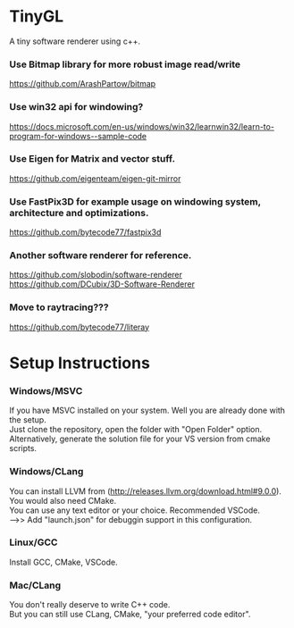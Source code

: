 # TinyGL
A tiny software renderer using c++.


### Use Bitmap library for more robust image read/write
https://github.com/ArashPartow/bitmap

### Use win32 api for windowing?
https://docs.microsoft.com/en-us/windows/win32/learnwin32/learn-to-program-for-windows--sample-code

### Use Eigen for Matrix and vector stuff.
https://github.com/eigenteam/eigen-git-mirror

### Use FastPix3D for example usage on windowing system, architecture and optimizations.
https://github.com/bytecode77/fastpix3d

### Another software renderer for reference.
https://github.com/slobodin/software-renderer
https://github.com/DCubix/3D-Software-Renderer

### Move to raytracing???
https://github.com/bytecode77/literay




# Setup Instructions

### Windows/MSVC
If you have MSVC installed on your system. Well you are already done with the setup.   
Just clone the repository, open the folder with "Open Folder" option.   
Alternatively, generate the solution file for your VS version from cmake scripts.

### Windows/CLang
You can install LLVM from (http://releases.llvm.org/download.html#9.0.0).   
You would also need CMake.   
You can use any text editor or your choice. Recommended VSCode.   
-->> Add "launch.json" for debuggin support in this configuration.

### Linux/GCC
Install GCC, CMake, VSCode.

### Mac/CLang
You don't really deserve to write C++ code.   
But you can still use CLang, CMake, "your preferred code editor".